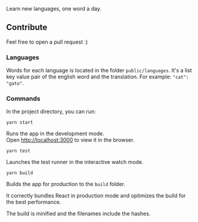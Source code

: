 Learn new languages, one word a day.

## Contribute

Feel free to open a pull request :) 

### Languages

Words for each language is located in the folder `public/languages`. It's a
list key value pair of the english word and the translation. For example: `"cat": "gato"`.

### Commands

In the project directory, you can run:

`yarn start`

Runs the app in the development mode.<br>
Open [http://localhost:3000](http://localhost:3000) to view it in the browser.

`yarn test`

Launches the test runner in the interactive watch mode.

`yarn build`

Builds the app for production to the `build` folder.

It correctly bundles React in production mode and optimizes the build for the best performance.

The build is minified and the filenames include the hashes.
